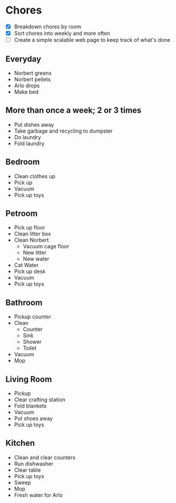 # Chores

- [x] Breakdown chores by room
- [x] Sort chores into weekly and more often
- [ ] Create a simple scalable web page to keep track of what's done

## Everyday
* Norbert greens
* Norbert pellets
* Arlo drops
* Make bed

## More than once a week; 2 or 3 times
* Put dishes away
* Take garbage and recycling to dumpster
* Do laundry
* Fold laundry

## Bedroom
* Clean clothes up
* Pick up
* Vacuum
* Pick up toys

## Petroom
* Pick up floor
* Clean litter box
* Clean Norbert
  * Vacuum cage floor
  * New litter
  * New water
* Cat Water
* Pick up desk
* Vacuum
* Pick up toys

## Bathroom
* Pickup counter
* Clean
  * Counter
  * Sink
  * Shower
  * Toilet
* Vacuum
* Mop

## Living Room
* Pickup
* Clear crafting station
* Fold blankets
* Vacuum
* Put shoes away
* Pick up toys

## Kitchen
* Clean and clear counters
* Run dishwasher
* Clear table
* Pick up toys
* Sweep
* Mop
* Fresh water for Arlo
